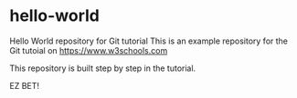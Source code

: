 # hello-world

Hello World repository for Git tutorial
This is an example repository for the Git tutoial on <https://www.w3schools.com>

This repository is built step by step in the tutorial.

EZ BET!
